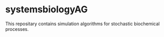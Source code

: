 # systemsbiologyAG
This repositary contains simulation algorithms for stochastic biochemical processes. 
